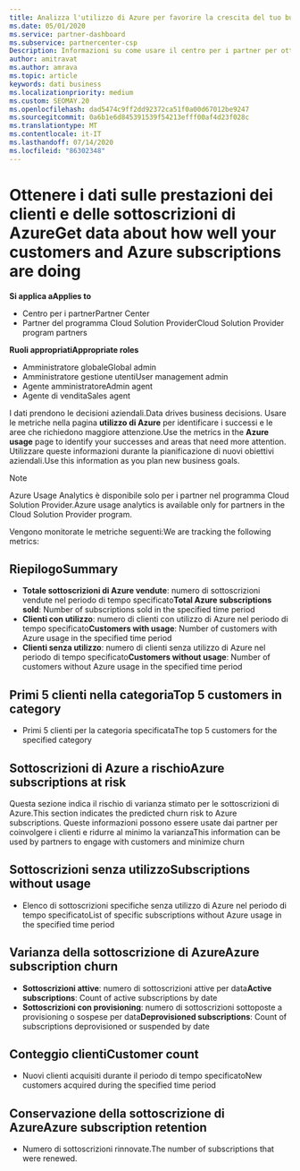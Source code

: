 ```yaml
---
title: Analizza l'utilizzo di Azure per favorire la crescita del tuo business
ms.date: 05/01/2020
ms.service: partner-dashboard
ms.subservice: partnercenter-csp
Description: Informazioni su come usare il centro per i partner per ottenere i dati sull'utilizzo delle sottoscrizioni di Azure dei clienti.
author: amitravat
ms.author: amrava
ms.topic: article
keywords: dati business
ms.localizationpriority: medium
ms.custom: SEOMAY.20
ms.openlocfilehash: dad5474c9ff2dd92372ca51f0a00d67012be9247
ms.sourcegitcommit: 0a6b1e6d845391539f54213efff00af4d23f028c
ms.translationtype: MT
ms.contentlocale: it-IT
ms.lasthandoff: 07/14/2020
ms.locfileid: "86302348"
---
```

# <a name="get-data-about-how-well-your-customers-and-azure-subscriptions-are-doing"></a><span data-ttu-id="8ba57-104">Ottenere i dati sulle prestazioni dei clienti e delle sottoscrizioni di Azure</span><span class="sxs-lookup"><span data-stu-id="8ba57-104">Get data about how well your customers and Azure subscriptions are doing</span></span>

<span data-ttu-id="8ba57-105">**Si applica a**</span><span class="sxs-lookup"><span data-stu-id="8ba57-105">**Applies to**</span></span>

- <span data-ttu-id="8ba57-106">Centro per i partner</span><span class="sxs-lookup"><span data-stu-id="8ba57-106">Partner Center</span></span>
- <span data-ttu-id="8ba57-107">Partner del programma Cloud Solution Provider</span><span class="sxs-lookup"><span data-stu-id="8ba57-107">Cloud Solution Provider program partners</span></span>

<span data-ttu-id="8ba57-108">**Ruoli appropriati**</span><span class="sxs-lookup"><span data-stu-id="8ba57-108">**Appropriate roles**</span></span>

- <span data-ttu-id="8ba57-109">Amministratore globale</span><span class="sxs-lookup"><span data-stu-id="8ba57-109">Global admin</span></span>
- <span data-ttu-id="8ba57-110">Amministratore gestione utenti</span><span class="sxs-lookup"><span data-stu-id="8ba57-110">User management admin</span></span>
- <span data-ttu-id="8ba57-111">Agente amministratore</span><span class="sxs-lookup"><span data-stu-id="8ba57-111">Admin agent</span></span>
- <span data-ttu-id="8ba57-112">Agente di vendita</span><span class="sxs-lookup"><span data-stu-id="8ba57-112">Sales agent</span></span>

<span data-ttu-id="8ba57-113">I dati prendono le decisioni aziendali.</span><span class="sxs-lookup"><span data-stu-id="8ba57-113">Data drives business decisions.</span></span> <span data-ttu-id="8ba57-114">Usare le metriche nella pagina **utilizzo di Azure** per identificare i successi e le aree che richiedono maggiore attenzione.</span><span class="sxs-lookup"><span data-stu-id="8ba57-114">Use the metrics in the **Azure usage** page to identify your successes and areas that need more attention.</span></span> <span data-ttu-id="8ba57-115">Utilizzare queste informazioni durante la pianificazione di nuovi obiettivi aziendali.</span><span class="sxs-lookup"><span data-stu-id="8ba57-115">Use this information as you plan new business goals.</span></span>

> [!NOTE]
> <span data-ttu-id="8ba57-116">Azure Usage Analytics è disponibile solo per i partner nel programma Cloud Solution Provider.</span><span class="sxs-lookup"><span data-stu-id="8ba57-116">Azure usage analytics is available only for partners in the Cloud Solution Provider program.</span></span>

<span data-ttu-id="8ba57-117">Vengono monitorate le metriche seguenti:</span><span class="sxs-lookup"><span data-stu-id="8ba57-117">We are tracking the following metrics:</span></span>

## <a name="summary"></a><span data-ttu-id="8ba57-118">Riepilogo</span><span class="sxs-lookup"><span data-stu-id="8ba57-118">Summary</span></span>

- <span data-ttu-id="8ba57-119">**Totale sottoscrizioni di Azure vendute**: numero di sottoscrizioni vendute nel periodo di tempo specificato</span><span class="sxs-lookup"><span data-stu-id="8ba57-119">**Total Azure subscriptions sold**: Number of subscriptions sold in the specified time period</span></span>  
- <span data-ttu-id="8ba57-120">**Clienti con utilizzo**: numero di clienti con utilizzo di Azure nel periodo di tempo specificato</span><span class="sxs-lookup"><span data-stu-id="8ba57-120">**Customers with usage**: Number of customers with Azure usage in the specified time period</span></span>  
- <span data-ttu-id="8ba57-121">**Clienti senza utilizzo**: numero di clienti senza utilizzo di Azure nel periodo di tempo specificato</span><span class="sxs-lookup"><span data-stu-id="8ba57-121">**Customers without usage**: Number of customers without Azure usage in the specified time period</span></span>  

## <a name="top-5-customers-in-category"></a><span data-ttu-id="8ba57-122">Primi 5 clienti nella categoria</span><span class="sxs-lookup"><span data-stu-id="8ba57-122">Top 5 customers in category</span></span>

- <span data-ttu-id="8ba57-123">Primi 5 clienti per la categoria specificata</span><span class="sxs-lookup"><span data-stu-id="8ba57-123">The top 5 customers for the specified category</span></span>  

## <a name="azure-subscriptions-at-risk"></a><span data-ttu-id="8ba57-124">Sottoscrizioni di Azure a rischio</span><span class="sxs-lookup"><span data-stu-id="8ba57-124">Azure subscriptions at risk</span></span>

<span data-ttu-id="8ba57-125">Questa sezione indica il rischio di varianza stimato per le sottoscrizioni di Azure.</span><span class="sxs-lookup"><span data-stu-id="8ba57-125">This section indicates the predicted churn risk to Azure subscriptions.</span></span> <span data-ttu-id="8ba57-126">Queste informazioni possono essere usate dai partner per coinvolgere i clienti e ridurre al minimo la varianza</span><span class="sxs-lookup"><span data-stu-id="8ba57-126">This information can be used by partners to engage with customers and minimize churn</span></span>

## <a name="subscriptions-without-usage"></a><span data-ttu-id="8ba57-127">Sottoscrizioni senza utilizzo</span><span class="sxs-lookup"><span data-stu-id="8ba57-127">Subscriptions without usage</span></span>

- <span data-ttu-id="8ba57-128">Elenco di sottoscrizioni specifiche senza utilizzo di Azure nel periodo di tempo specificato</span><span class="sxs-lookup"><span data-stu-id="8ba57-128">List of specific subscriptions without Azure usage in the specified time period</span></span>  

## <a name="azure-subscription-churn"></a><span data-ttu-id="8ba57-129">Varianza della sottoscrizione di Azure</span><span class="sxs-lookup"><span data-stu-id="8ba57-129">Azure subscription churn</span></span>

- <span data-ttu-id="8ba57-130">**Sottoscrizioni attive**: numero di sottoscrizioni attive per data</span><span class="sxs-lookup"><span data-stu-id="8ba57-130">**Active subscriptions**: Count of active subscriptions by date</span></span>  
- <span data-ttu-id="8ba57-131">**Sottoscrizioni con provisioning**: numero di sottoscrizioni sottoposte a provisioning o sospese per data</span><span class="sxs-lookup"><span data-stu-id="8ba57-131">**Deprovisioned subscriptions**: Count of subscriptions deprovisioned or suspended by date</span></span>  

## <a name="customer-count"></a><span data-ttu-id="8ba57-132">Conteggio clienti</span><span class="sxs-lookup"><span data-stu-id="8ba57-132">Customer count</span></span>

- <span data-ttu-id="8ba57-133">Nuovi clienti acquisiti durante il periodo di tempo specificato</span><span class="sxs-lookup"><span data-stu-id="8ba57-133">New customers acquired during the specified time period</span></span>  

## <a name="azure-subscription-retention"></a><span data-ttu-id="8ba57-134">Conservazione della sottoscrizione di Azure</span><span class="sxs-lookup"><span data-stu-id="8ba57-134">Azure subscription retention</span></span>

- <span data-ttu-id="8ba57-135">Numero di sottoscrizioni rinnovate.</span><span class="sxs-lookup"><span data-stu-id="8ba57-135">The number of subscriptions that were renewed.</span></span>
